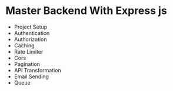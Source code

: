 # Master Backend With Express js

- Project Setup
- Authentication
- Authorization
- Caching
- Rate Limiter
- Cors
- Pagination
- API Transformation
- Email Sending
- Queue
